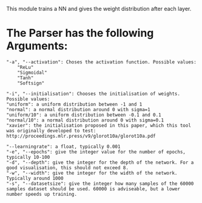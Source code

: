 This module trains a NN and gives the weight distribution after each layer. 

# The Parser has the following Arguments: 
    "-a", "--activation": Choses the activation function. Possible values: 
        "ReLu"
        "Sigmoidal"
        "Tanh"
        "Softsign"
        
    "-i", "--initialisation": Chooses the initialisation of weights. Possible values: 
    "uniform": a uniform distribution between -1 and 1
    "normal": a normal distribution around 0 with sigma=1
    "uniform/10": a uniform distribution between -0.1 and 0.1
    "normal/10": a normal distribution around 0 with sigma=0.1
    "xavier": the initialisation proposed in this paper, which this tool was originally developed to test: http://proceedings.mlr.press/v9/glorot10a/glorot10a.pdf
    
    "--learningrate": a float, typically 0.001
    "-e", "--epochs": give the integer value for the number of epochs, typically 10-100
    "-d", "--depth": give the integer for the depth of the network. For a good visualisation, this should not exceed 8.
    "-w", "--width": give the integer for the width of the network. Typically around 1000
    "-s", "--datasetsize": give the integer how many samples of the 60000 samples dataset should be used. 60000 is adviseable, but a lower number speeds up training. 
